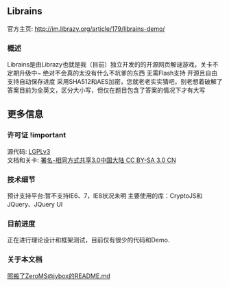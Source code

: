 ## Librains
官方主页: <http://im.librazy.org/article/179/librains-demo/>  

### 概述
Librains是由Librazy也就是我（目前）独立开发的的开源网页解谜游戏，关卡不定期升级中~
绝对不会真的太没有什么不坑爹的东西
无需Flash支持
开源且自由
支持自动保存进度
采用SHA512和AES加密，您就老老实实猜吧，别老想着破解了
答案目前为全英文，区分大小写，但仅在题目包含了答案的情况下才有大写

## 更多信息

### 许可证 !important
源代码: [LGPLv3](http://www.gnu.org/licenses/lgpl.html)  
文档和关卡: [署名-相同方式共享3.0中国大陆 CC BY-SA 3.0 CN](http://creativecommons.org/licenses/by-sa/3.0/cn/)

### 技术细节
预计支持平台:暂不支持IE6、7，IE8状况未明
主要使用的库：CryptoJS和JQuery、JQuery UI

### 目前进度
正在进行理论设计和框架测试，目前仅有很少的代码和Demo.

### 关于本文档
照搬了ZeroMS@jybox的README.md
